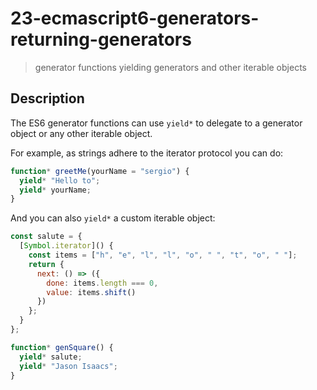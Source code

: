 # 23-ecmascript6-generators-returning-generators
> generator functions yielding generators and other iterable objects

## Description
The ES6 generator functions can use `yield*` to delegate to a generator object or any other iterable object.

For example, as strings adhere to the iterator protocol you can do:
```javascript
function* greetMe(yourName = "sergio") {
  yield* "Hello to";
  yield* yourName;
}
```

And you can also `yield*` a custom iterable object:
```javascript
const salute = {
  [Symbol.iterator]() {
    const items = ["h", "e", "l", "l", "o", " ", "t", "o", " "];
    return {
      next: () => ({
        done: items.length === 0,
        value: items.shift()
      })
    };
  }
};

function* genSquare() {
  yield* salute;
  yield* "Jason Isaacs";
}
```
